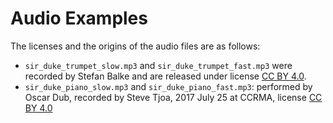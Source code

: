 # Audio Examples

The licenses and the origins of the audio files are as follows:

- `sir_duke_trumpet_slow.mp3` and `sir_duke_trumpet_fast.mp3` were recorded by Stefan Balke and are released under license [CC BY 4.0](https://creativecommons.org/licenses/by/4.0/).
- `sir_duke_piano_slow.mp3` and `sir_duke_piano_fast.mp3`: performed by Oscar Dub, recorded by Steve Tjoa, 2017 July 25 at CCRMA, license [CC BY 4.0](https://creativecommons.org/licenses/by/4.0/)
